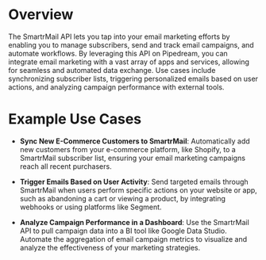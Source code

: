 # Overview

The SmartrMail API lets you tap into your email marketing efforts by enabling you to manage subscribers, send and track email campaigns, and automate workflows. By leveraging this API on Pipedream, you can integrate email marketing with a vast array of apps and services, allowing for seamless and automated data exchange. Use cases include synchronizing subscriber lists, triggering personalized emails based on user actions, and analyzing campaign performance with external tools.

# Example Use Cases

- **Sync New E-Commerce Customers to SmartrMail**: Automatically add new customers from your e-commerce platform, like Shopify, to a SmartrMail subscriber list, ensuring your email marketing campaigns reach all recent purchasers.

- **Trigger Emails Based on User Activity**: Send targeted emails through SmartrMail when users perform specific actions on your website or app, such as abandoning a cart or viewing a product, by integrating webhooks or using platforms like Segment.

- **Analyze Campaign Performance in a Dashboard**: Use the SmartrMail API to pull campaign data into a BI tool like Google Data Studio. Automate the aggregation of email campaign metrics to visualize and analyze the effectiveness of your marketing strategies.
